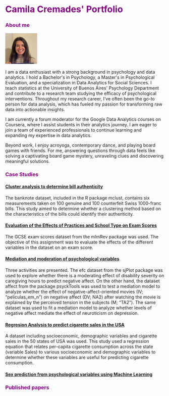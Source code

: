 # <span style="color: purple;">Camila Cremades' Portfolio</span>

### <span style="color: DarkMagenta;">About me</span>

<img src="FotoCami.jpg" width="20%" />

I am a data enthusiast with a strong background in psychology and data analytics. I hold a Bachelor's in Psychology, a Master's in Psychological Evaluation, and a specialization in Data Analytics for Social Sciences. I teach statistics at the University of Buenos Aires' Psychology Department and contribute to a research team studying the efficacy of psychological interventions. Throughout my research career, I’ve often been the go-to person for data analysis, which has fueled my passion for transforming raw data into actionable insights.

I am currently a forum moderator for the Google Data Analytics courses on Coursera, where I assist students in their analytics journey. I am eager to join a team of experienced professionals to continue learning and expanding my expertise in data analytics.

Beyond work, I enjoy acroyoga, contemporary dance, and playing board games with friends. For me, answering questions through data feels like solving a captivating board game mystery, unraveling clues and discovering meaningful solutions.

### <span style="color: DarkMagenta;">Case Studies</span>

#### [Cluster analysis to determine bill authenticity](https://camila-cremades.github.io/Case-Studies/Cluster_Analysis.html)

The banknote dataset, included in the R package mclust, contains six measurements taken on 100 genuine and 100 counterfeit Swiss 1000-franc bills.
This study aimed to determine whether a clustering method based on the characteristics of the bills could identify their authenticity.

#### [Evaluation of the Effects of Practices and School Type on Exam Scores](https://camila-cremades.github.io/Case-Studies/Lineal_Regresion_2.html)

The GCSE exam scores dataset from the mlmRev package was used. The objective of this assignment was to evaluate the effects of the different variables in the dataset on an exam score.

#### [Mediation and moderation of psychological variables](https://camila-cremades.github.io/Case-Studies/Mediation_Moderation.html)

Three activities are presented. The efc dataset from the sjPlot package was used to explore whether there is a moderating effect of disability severity on caregiving hours to predict negative affect.
On the other hand, the dataset affect from the package psyckTools was used to test a mediation model to analyze whether the effect of negative-affect-oriented movies (IV; “peliculas_em_n”) on negative affect (DV; NA2) after watching the movie is explained by the perceived tension in the subjects (M; “TA2”). The same dataset was used to fit a mediation model to analyze whether levels of negative affect mediate the effect of neuroticism on depression.

#### [Regresion Analysis to predict cigarette sales in the USA](https://camila-cremades.github.io/Case-Studies/Lineal_Regresion.html)

A dataset including socioeconomic, demographic variables and cigarette sales in the 50 states of USA was used.
This study used a regression equation that relates per-capita cigarette consumption across the state (variable Sales) to various socioeconomic and demographic variables to determine whether these variables are useful for predicting cigarette consumption.

#### [Sex prediction from psychological variables using Machine Learning](https://camila-cremades.github.io/Case-Studies/Sex-prediction-from-psychological-variables.html)

### <span style="color: DarkMagenta;">Published papers</span>
